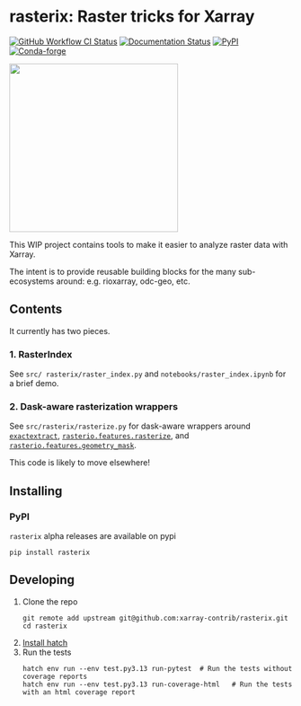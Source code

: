 # rasterix: Raster tricks for Xarray

[![GitHub Workflow CI Status](https://img.shields.io/github/actions/workflow/status/xarray-contrib/rasterix/test.yml?branch=main&logo=github&style=flat)](https://github.com/xarray-contrib/rasterix/actions)
[![Documentation Status](https://readthedocs.org/projects/rasterix/badge/?version=latest)](https://rasterix.readthedocs.io/en/latest/?badge=latest)
[![PyPI](https://img.shields.io/pypi/v/rasterix.svg?style=flat)](https://pypi.org/project/rasterix/)
[![Conda-forge](https://img.shields.io/conda/vn/conda-forge/rasterix.svg?style=flat)](https://anaconda.org/conda-forge/rasterix)

<img src="rasterix.png" width="300">

This WIP project contains tools to make it easier to analyze raster data with Xarray.

The intent is to provide reusable building blocks for the many sub-ecosystems around: e.g. rioxarray, odc-geo, etc.

## Contents

It currently has two pieces.

### 1. RasterIndex

See `src/ rasterix/raster_index.py` and `notebooks/raster_index.ipynb` for a brief demo.

### 2. Dask-aware rasterization wrappers

See `src/rasterix/rasterize.py` for dask-aware wrappers around [`exactextract`](https://github.com/xarray-contrib/rasterix/blob/ec3f51e60e25aa312e6f48c4b22f91bec70413ed/rasterize.py#L165), [`rasterio.features.rasterize`](https://github.com/xarray-contrib/rasterix/blob/ec3f51e60e25aa312e6f48c4b22f91bec70413ed/rasterize.py#L307), and [`rasterio.features.geometry_mask`](https://github.com/xarray-contrib/rasterix/blob/ec3f51e60e25aa312e6f48c4b22f91bec70413ed/rasterize.py#L472).

This code is likely to move elsewhere!

## Installing

### PyPI

`rasterix` alpha releases are available on pypi

```
pip install rasterix
```

## Developing

1. Clone the repo
   ```
   git remote add upstream git@github.com:xarray-contrib/rasterix.git
   cd rasterix
   ```
1. [Install hatch](https://hatch.pypa.io/1.12/install/)
1. Run the tests
   ```
   hatch env run --env test.py3.13 run-pytest  # Run the tests without coverage reports
   hatch env run --env test.py3.13 run-coverage-html   # Run the tests with an html coverage report
   ```

